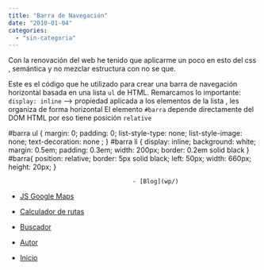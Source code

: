 ```yaml
---
title: "Barra de Navegación"
date: "2010-01-04"
categories: 
  - "sin-categoria"
---
```


Con la renovación del web he tenido que aplicarme un poco en esto del css , semántica y no mezclar estructura con no se que.

Este es el código que he utilizado para crear una barra de navegación horizontal basada en una lista `ul` de HTML. Remarcamos lo importante: `display: inline` --> propiedad aplicada a los elementos de la lista , les organiza de forma horizontal El elemento `#barra` depende directamente del DOM HTML por eso tiene posición `relative`

#barra ul {
margin: 0;
padding: 0;
list-style-type: none;
list-style-image: none;
text-decoration: none ;
}
#barra li {
display: inline;
background: white;
margin: 0.5em;
padding: 0.3em;
width: 200px;
border: 0.2em solid black }
#barra{
position: relative;
border: 5px solid black;
left: 50px;
width: 660px;
height: 20px;
}

                       

                               
                               

                                       - [Blog](wp/)
                                           
- [JS Google Maps](jsgooglemaps/)
                                           
- [Calculador de rutas](rutas/)
                                           
- [Buscador](buscador/)
                                           
- [Autor](#)
                                           
- [Inicio](/)

